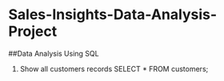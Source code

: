 # Sales-Insights-Data-Analysis-Project
##Data Analysis Using SQL
1. Show all customers records
   SELECT * FROM customers;
